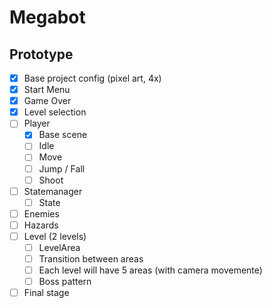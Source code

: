 # Megabot

## Prototype

- [x] Base project config (pixel art, 4x)
- [x] Start Menu
- [x] Game Over
- [x] Level selection
- [ ] Player
	- [x] Base scene
	- [ ] Idle
	- [ ] Move
	- [ ] Jump / Fall
	- [ ] Shoot
- [ ] Statemanager
	- [ ] State
- [ ] Enemies
- [ ] Hazards
- [ ] Level (2 levels)
	- [ ] LevelArea
	- [ ] Transition between areas
	- [ ] Each level will have 5 areas (with camera movemente)
	- [ ] Boss pattern
- [ ] Final stage
